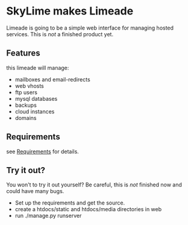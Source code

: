 SkyLime makes Limeade
=====================

Limeade is going to be a simple web interface for managing hosted services.
This is *not* a finished product yet.

Features
--------

this limeade will manage:

* mailboxes and email-redirects
* web vhosts
* ftp users
* mysql databases
* backups
* cloud instances
* domains

Requirements
------------

see [Requirements](requirements.md) for details.

Try it out?
-----------

You won't to try it out yourself? Be careful, this is *not* finished now and 
could have many bugs.

* Set up the requirements and get the source.
* create a htdocs/static and htdocs/media directories in web
* run ./manage.py runserver
